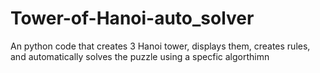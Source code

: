 # Tower-of-Hanoi-auto_solver
An python code that creates 3 Hanoi tower, displays them, creates rules, and automatically solves the puzzle using a specfic algorthimn
